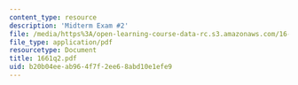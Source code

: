 ```yaml
---
content_type: resource
description: 'Midterm Exam #2'
file: /media/https%3A/open-learning-course-data-rc.s3.amazonaws.com/16-61-aerospace-dynamics-spring-2003/b20b04eeab964f7f2ee68abd10e1efe9_1661q2.pdf
file_type: application/pdf
resourcetype: Document
title: 1661q2.pdf
uid: b20b04ee-ab96-4f7f-2ee6-8abd10e1efe9
---
```

